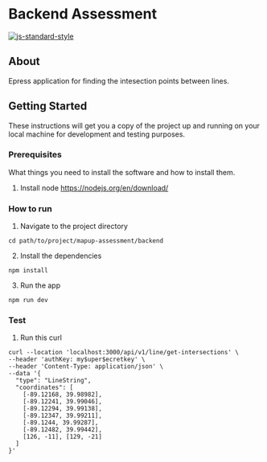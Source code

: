 # Backend Assessment
[![js-standard-style](https://cdn.rawgit.com/standard/standard/master/badge.svg)](http://standardjs.com)

## About <a name = "about"></a>

Epress application for finding the intesection points between lines.

## Getting Started <a name = "getting_started"></a>

These instructions will get you a copy of the project up and running on your local machine for development and testing purposes.

### Prerequisites

What things you need to install the software and how to install them.

1. Install node https://nodejs.org/en/download/

### How to run

1. Navigate to the project directory
```
cd path/to/project/mapup-assessment/backend
```
2. Install the dependencies
```
npm install 
```
3. Run the app
```
npm run dev
```
### Test
1. Run this curl
```
curl --location 'localhost:3000/api/v1/line/get-intersections' \
--header 'authKey: my$uper$ecretkey' \
--header 'Content-Type: application/json' \
--data '{
  "type": "LineString",
  "coordinates": [
    [-89.12168, 39.98982],
    [-89.12241, 39.99046],
    [-89.12294, 39.99138],
    [-89.12347, 39.99211],
    [-89.1244, 39.99287],
    [-89.12482, 39.99442],
    [126, -11], [129, -21]
  ]
}'
```
